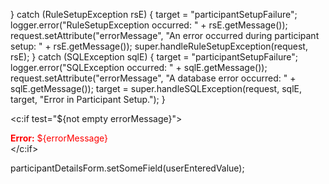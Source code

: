 <forward name="participantSetupFailure" path="/jsp/shared/participant/participantsetupmain.jsp"/>


} catch (RuleSetupException rsE) {
    target = "participantSetupFailure";
    logger.error("RuleSetupException occurred: " + rsE.getMessage());
    request.setAttribute("errorMessage", "An error occurred during participant setup: " + rsE.getMessage());
    super.handleRuleSetupException(request, rsE);
} catch (SQLException sqlE) {
    target = "participantSetupFailure";
    logger.error("SQLException occurred: " + sqlE.getMessage());
    request.setAttribute("errorMessage", "A database error occurred: " + sqlE.getMessage());
    target = super.handleSQLException(request, sqlE, target, "Error in Participant Setup.");
}


<c:if test="${not empty errorMessage}">
    <div style="color: red; margin-top: 10px;">
        <strong>Error:</strong> ${errorMessage}
    </div>
</c:if>


participantDetailsForm.setSomeField(userEnteredValue);
